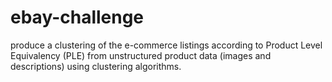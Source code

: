 # ebay-challenge
produce a clustering of the e-commerce listings according to Product Level Equivalency (PLE) from unstructured product data (images and descriptions) using clustering algorithms.
